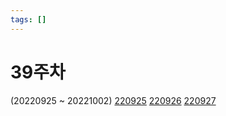 ```yaml
---
tags: []
---
```


# 39주차

(20220925 ~ 20221002)
[220925]("/today/220925")
[220926]("/today/220926")
[220927]("/today/220927")